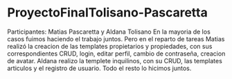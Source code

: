# ProyectoFinalTolisano-Pascaretta

Participantes: Matias Pascaretta y Aldana Tolisano
En la mayoria de los casos fuimos haciendo el trabajo juntos. Pero en el reparto de tareas Matias realizó la creacion de las templates propietarios y propiedades, con sus correspondientes CRUD, login, editar perfil, cambio de contraseña, creacion de avatar. Aldana realizo la templete inquilinos, con su CRUD, las templates articulos y  el registro de usuario. Todo el resto lo hicimos juntos. 